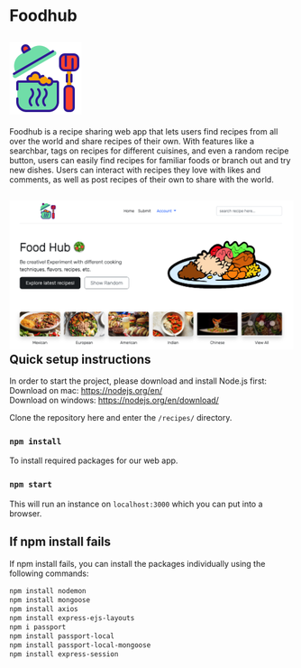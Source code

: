 # Foodhub

![Foodhub](recipes/public/img/logo.png)
--------
Foodhub is a recipe sharing web app that lets users find recipes from all over the world and share recipes of their own. With features like a searchbar, tags on recipes for different cuisines, and even a random recipe button, users can easily find recipes for familiar foods or branch out and try new dishes. Users can interact with recipes they love with likes and comments, as well as post recipes of their own to share with the world.

![Foodhub](recipes/public/img/homepage.png)
Quick setup instructions
------------------------

In order to start the project, please download and install Node.js first:  
Download on mac:  https://nodejs.org/en/  
Download on windows: https://nodejs.org/en/download/  


Clone the repository here and enter the `/recipes/` directory.


### `npm install`
To install required packages for our web app.


### `npm start`
This will run an instance on `localhost:3000` which you can put into a browser. 

## If npm install fails

If npm install fails, you can install the packages individually using the following commands:
```
npm install nodemon
npm install mongoose
npm install axios
npm install express-ejs-layouts
npm i passport
npm install passport-local
npm install passport-local-mongoose
npm install express-session
```
